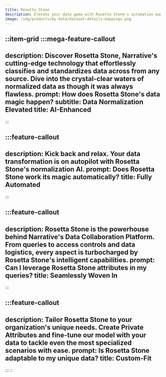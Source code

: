 ```yaml
---
title: Rosetta Stone
description: Elevate your data game with Rosetta Stone's automation magic. Wave goodbye to the grunt work of data classification and standardization, and say hello to seamless value extraction from your treasure trove of data.
image: /img/products/my-data/dataset-details-mappings.png
---
```


::item-grid
  :::mega-feature-callout
  ---
  description: Discover Rosetta Stone, Narrative's cutting-edge technology that effortlessly classifies and standardizes data across from any source. Dive into the crystal-clear waters of normalized data as though it was always flawless.
  prompt: How does Rosetta Stone's data magic happen?
  subtitle: Data Normalization Elevated
  title: AI-Enhanced
  ---
  :::

  :::feature-callout
  ---
  description: Kick back and relax. Your data transformation is on autopilot with Rosetta Stone's normalization AI. 
  prompt: Does Rosetta Stone work its magic automatically?
  title: Fully Automated
  ---
  :::

  :::feature-callout
  ---
  description: Rosetta Stone is the powerhouse behind Narrative's Data Collaboration Platform. From queries to access controls and data logistics, every aspect is turbocharged by Rosetta Stone's intelligent capabilities.
  prompt: Can I leverage Rosetta Stone attributes in my queries?
  title: Seamlessly Woven In
  ---
  :::

  :::feature-callout
  ---
  description: Tailor Rosetta Stone to your organization's unique needs. Create Private Attributes and fine-tune our model with your data to tackle even the most specialized scenarios with ease.
  prompt: Is Rosetta Stone adaptable to my unique data?
  title: Custom-Fit
  ---
  :::
::

